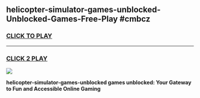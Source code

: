 
## helicopter-simulator-games-unblocked-Unblocked-Games-Free-Play #cmbcz
<h3>
<a href="https://us.freeplayer.one?title=helicopter-simulator-games-unblocked&ref=9M">CLICK TO PLAY</a></h3>
<hr>

<h3>
<a href="https://us.freeplayer.one?title=helicopter-simulator-games-unblocked&ref=9M">CLICK 2 PLAY</a>
  
</h3>

<a href="https://us.freeplayer.one?title=helicopter-simulator-games-unblocked&ref=9M"><img src="https://clearcache.store/games.png"></a>


**helicopter-simulator-games-unblocked games unblocked: Your Gateway to Fun and Accessible Online Gaming**
